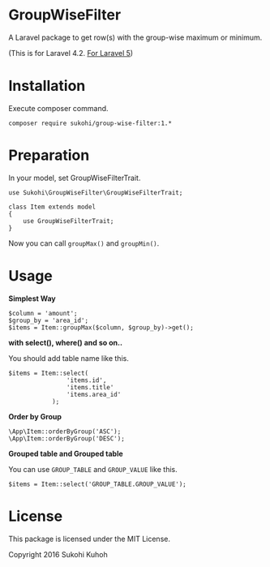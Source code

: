 # GroupWiseFilter
A Laravel package to get row(s) with the group-wise maximum or minimum.

(This is for Laravel 4.2. [For Laravel 5](https://github.com/SUKOHI/GroupWiseFilter))

# Installation

Execute composer command.

    composer require sukohi/group-wise-filter:1.*

# Preparation

In your model, set GroupWiseFilterTrait.

    use Sukohi\GroupWiseFilter\GroupWiseFilterTrait;
    
    class Item extends model
    {
        use GroupWiseFilterTrait;
    }

Now you can call `groupMax()` and `groupMin()`.

# Usage

**Simplest Way**  

    $column = 'amount';
    $group_by = 'area_id';
    $items = Item::groupMax($column, $group_by)->get();

**with select(), where() and so on..**  

You should add table name like this.

    $items = Item::select(
                    'items.id',
                    'items.title'
                    'items.area_id'
                );
                
**Order by Group**
    
    \App\Item::orderByGroup('ASC');
    \App\Item::orderByGroup('DESC');
             
**Grouped table and Grouped table**

You can use `GROUP_TABLE` and `GROUP_VALUE` like this.

    $items = Item::select('GROUP_TABLE.GROUP_VALUE');

License
====
This package is licensed under the MIT License.

Copyright 2016 Sukohi Kuhoh